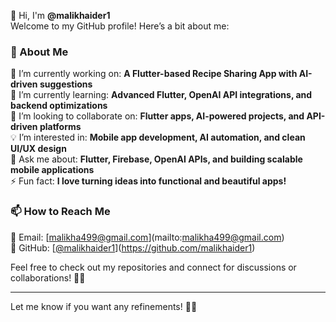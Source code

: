 
👋 Hi, I'm **@malikhaider1**  
Welcome to my GitHub profile! Here’s a bit about me:  

### 🚀 About Me  
🔭 I’m currently working on: **A Flutter-based Recipe Sharing App with AI-driven suggestions**  
🌱 I’m currently learning: **Advanced Flutter, OpenAI API integrations, and backend optimizations**  
👯 I’m looking to collaborate on: **Flutter apps, AI-powered projects, and API-driven platforms**  
💡 I’m interested in: **Mobile app development, AI automation, and clean UI/UX design**  
💬 Ask me about: **Flutter, Firebase, OpenAI APIs, and building scalable mobile applications**  
⚡ Fun fact: **I love turning ideas into functional and beautiful apps!**  

### 📫 How to Reach Me  
📧 Email: [[malikha499@gmail.com](mailto:malikha499@gmail.com)](mailto:malikha499@gmail.com)  
🔗 GitHub: [[@malikhaider1](https://github.com/malikhaider1)](https://github.com/malikhaider1)  

Feel free to check out my repositories and connect for discussions or collaborations! 🚀😊  

---

Let me know if you want any refinements! 🚀🔥
